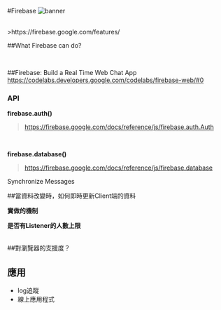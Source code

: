#Firebase
![banner](https://github.com/krmfla/research-lab/blob/master/images/firebase.png "Firebase")

<br>
>https://firebase.google.com/features/

##What Firebase can do?

<br>

##Firebase: Build a Real Time Web Chat App
https://codelabs.developers.google.com/codelabs/firebase-web/#0


### API
<b>firebase.auth()</b>

>https://firebase.google.com/docs/reference/js/firebase.auth.Auth

<br>

<b>firebase.database()</b>

>https://firebase.google.com/docs/reference/js/firebase.database

Synchronize Messages







##當資料改變時，如何即時更新Client端的資料

<b>實做的機制</b>

<b>是否有Listener的人數上限</b>

<br>
##對瀏覽器的支援度？

## 應用
 * log追蹤
 * 線上應用程式
